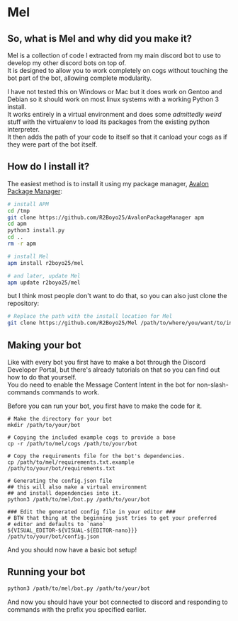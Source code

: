# Mel

## So, what is Mel and why did you make it?

Mel is a collection of code I extracted from my main discord bot to use 
to develop my other discord bots on top of.  
It is designed to allow you to work completely on cogs without touching 
the bot part of the bot, allowing complete modularity.  

I have not tested this on Windows or Mac but it does work on Gentoo and Debian
so it should work on most linux systems with a working Python 3 install.  
It works entirely in a virtual environment and does some *admittedly weird*
stuff with the virtualenv to load its packages from the existing python interpreter.  
It then adds the path of your code to itself so that it canload your cogs 
as if they were part of the bot itself.  

## How do I install it?

The easiest method is to install it using my package manager, 
[Avalon Package Manager](https://github.com/R2Boyo25/AvalonPackageManager):

```bash
# install APM
cd /tmp
git clone https://github.com/R2Boyo25/AvalonPackageManager apm
cd apm
python3 install.py
cd ..
rm -r apm

# install Mel
apm install r2boyo25/mel

# and later, update Mel
apm update r2boyo25/mel
```

but I think most people don't want to do that, so you can also just clone the repository:

```bash
# Replace the path with the install location for Mel
git clone https://github.com/R2Boyo25/Mel /path/to/where/you/want/to/install/Mel
```

## Making your bot
Like with every bot you first have to make a bot through the Discord Developer Portal,
but there's already tutorials on that so you can find out how to do that yourself.  
You do need to enable the Message Content Intent in the bot for non-slash-commands 
commands to work.  

Before you can run your bot, you first have
to make the code for it.

```
# Make the directory for your bot
mkdir /path/to/your/bot

# Copying the included example cogs to provide a base
cp -r /path/to/mel/cogs /path/to/your/bot

# Copy the requirements file for the bot's dependencies.
cp /path/to/mel/requirements.txt.example /path/to/your/bot/requirements.txt

# Generating the config.json file
## this will also make a virtual environment
## and install dependencies into it.
python3 /path/to/mel/bot.py /path/to/your/bot

### Edit the generated config file in your editor ###
# BTW that thing at the beginning just tries to get your preferred
# editor and defaults to `nano`
${VISUAL_EDITOR-${VISUAL-${EDITOR-nano}}} /path/to/your/bot/config.json
```

And you should now have a basic bot setup!

## Running your bot
```bash
python3 /path/to/mel/bot.py /path/to/your/bot
```

And now you should have your bot connected to discord and responding to commands 
with the prefix you specified earlier.
